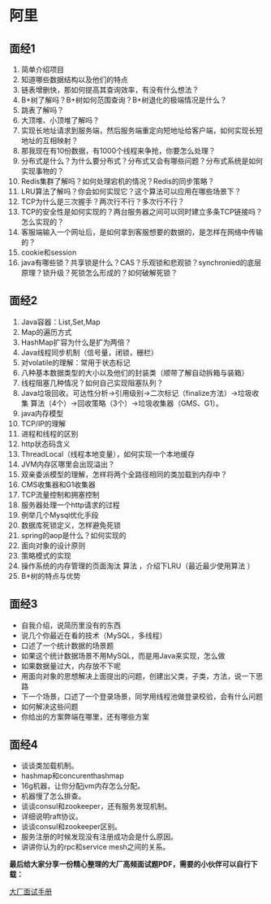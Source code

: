 # 阿里

## 面经1

1. 简单介绍项目
2. 知道哪些数据结构以及他们的特点
3. 链表增删快，那如何提高其查询效率，有没有什么想法？
4. B+树了解吗？B+树如何范围查询？B+树退化的极端情况是什么？
5. 跳表了解吗？
6. 大顶堆、小顶堆了解吗？
7. 实现长地址请求到服务端，然后服务端重定向短地址给客户端，如何实现长短地址的互相映射？
8. 那我现在有10份数据，有1000个线程来争抢，你要怎么处理？
9. 分布式是什么？为什么要分布式？分布式又会有哪些问题？分布式系统是如何实现事物的？
10. Redis集群了解吗？如何处理宕机的情况？Redis的同步策略？
11. LRU算法了解吗？你会如何实现它？这个算法可以应用在哪些场景下？
12. TCP为什么是三次握手？两次行不行？多次行不行？
13. TCP的安全性是如何实现的？两台服务器之间可以同时建立多条TCP链接吗？怎么实现的？
14. 客服端输入一个网址后，是如何拿到客服想要的数据的，是怎样在网络中传输的？
15. cookie和session
16. java有哪些锁？共享锁是什么？CAS？乐观锁和悲观锁？synchronied的底层原理？锁升级？死锁怎么形成的？如何破解死锁？

## 面经2


1. Java容器：List,Set,Map
2. Map的遍历方式
3. HashMap扩容为什么是扩为两倍？
4. Java线程同步机制（信号量，闭锁，栅栏）
5. 对volatile的理解：常用于状态标记
6. 八种基本数据类型的大小以及他们的封装类（顺带了解自动拆箱与装箱）
7. 线程阻塞几种情况？如何自己实现阻塞队列？
8. Java垃圾回收。可达性分析->引用级别->二次标记（finalize方法）->垃圾收集 算法（4个）->回收策略（3个）->垃圾收集器（GMS、G1）。
9. java内存模型
10. TCP/IP的理解
11. 进程和线程的区别
12. http状态码含义
13. ThreadLocal（线程本地变量），如何实现一个本地缓存
14. JVM内存区哪里会出现溢出？
15. 双亲委派模型的理解，怎样将两个全路径相同的类加载到内存中？
16. CMS收集器和G1收集器
17. TCP流量控制和拥塞控制
18. 服务器处理一个http请求的过程
19. 例举几个Mysql优化手段
20. 数据库死锁定义，怎样避免死锁
21. spring的aop是什么？如何实现的
22. 面向对象的设计原则
23. 策略模式的实现
24. 操作系统的内存管理的页面淘汰 算法 ，介绍下LRU（最近最少使用算法 ）
25. B+树的特点与优势

## 面经3

- 自我介绍，说简历里没有的东西
- 说几个你最近在看的技术（MySQL，多线程）
- 口述了一个统计数据的场景题
- 如果这个统计数据场景不用MySQL，而是用Java来实现，怎么做
- 如果数据量过大，内存放不下呢
- 用面向对象的思想解决上面提出的问题，创建出父类，子类，方法，说一下思路
- 下一个场景，口述了一个登录场景，同学用线程池做登录校验，会有什么问题
- 如何解决这些问题
- 你给出的方案弊端在哪里，还有哪些方案

## 面经4



- 谈谈类加载机制。
- hashmap和concurenthashmap
- 16g机器，让你分配jvm内存怎么分配。
- 机器慢了怎么排查。
- 谈谈consul和zookeeper，还有服务发现机制。
- 详细说明raft协议。
- 谈谈consul和zookeeper区别。
- 服务注册的时候发现没有注册成功会是什么原因。
- 讲讲你认为的rpc和service mesh之间的关系。

**最后给大家分享一份精心整理的大厂高频面试题PDF，需要的小伙伴可以自行下载：**

[大厂面试手册](http://mp.weixin.qq.com/s?__biz=Mzg2OTY1NzY0MQ==&mid=2247485445&idx=1&sn=1c6e224b9bb3da457f5ee03894493dbc&chksm=ce98f543f9ef7c55325e3bf336607a370935a6c78dbb68cf86e59f5d68f4c51d175365a189f8#rd)